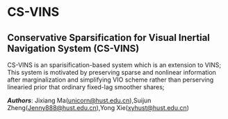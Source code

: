 # CS-VINS
## Conservative Sparsification for Visual Inertial Navigation System (CS-VINS)

CS-VINS is an sparisification-based system which is an extension to VINS; This system is motivated by preserving sparse and nonlinear information after marginalization and simplifying VIO scheme rather than perserving linearied prior that ordinary fixed-lag smoother shares;

***Authors***: Jixiang Ma(unicorn@hust.edu.cn),Suijun Zheng(Jenny888@hust.edu.cn),Yong Xie(xyhust@hust.edu.cn)


